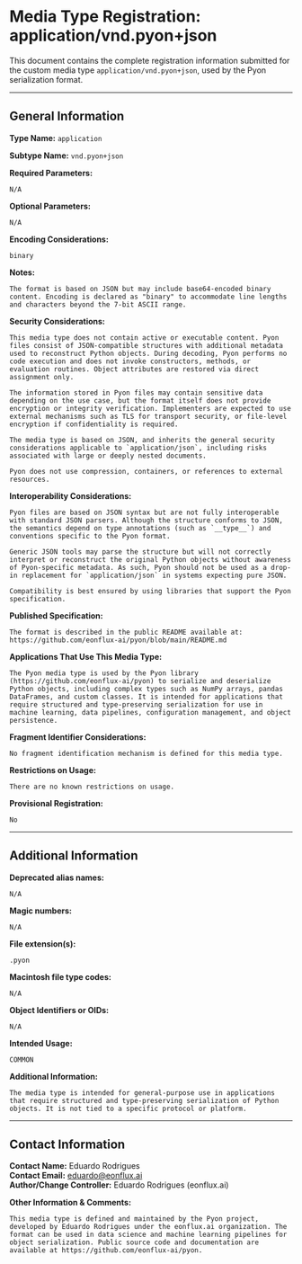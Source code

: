 # Media Type Registration: application/vnd.pyon+json

This document contains the complete registration information submitted for the custom media type `application/vnd.pyon+json`, used by the Pyon serialization format.

---

## General Information

**Type Name:** `application`

**Subtype Name:** `vnd.pyon+json`

**Required Parameters:**
```
N/A
```

**Optional Parameters:**
```
N/A
```

**Encoding Considerations:**
```
binary
```
**Notes:**
```
The format is based on JSON but may include base64-encoded binary content. Encoding is declared as "binary" to accommodate line lengths and characters beyond the 7-bit ASCII range.
```

**Security Considerations:**
```
This media type does not contain active or executable content. Pyon files consist of JSON-compatible structures with additional metadata used to reconstruct Python objects. During decoding, Pyon performs no code execution and does not invoke constructors, methods, or evaluation routines. Object attributes are restored via direct assignment only.

The information stored in Pyon files may contain sensitive data depending on the use case, but the format itself does not provide encryption or integrity verification. Implementers are expected to use external mechanisms such as TLS for transport security, or file-level encryption if confidentiality is required.

The media type is based on JSON, and inherits the general security considerations applicable to `application/json`, including risks associated with large or deeply nested documents.

Pyon does not use compression, containers, or references to external resources.
```

**Interoperability Considerations:**
```
Pyon files are based on JSON syntax but are not fully interoperable with standard JSON parsers. Although the structure conforms to JSON, the semantics depend on type annotations (such as `__type__`) and conventions specific to the Pyon format.

Generic JSON tools may parse the structure but will not correctly interpret or reconstruct the original Python objects without awareness of Pyon-specific metadata. As such, Pyon should not be used as a drop-in replacement for `application/json` in systems expecting pure JSON.

Compatibility is best ensured by using libraries that support the Pyon specification.
```

**Published Specification:**
```
The format is described in the public README available at:
https://github.com/eonflux-ai/pyon/blob/main/README.md
```

**Applications That Use This Media Type:**
```
The Pyon media type is used by the Pyon library (https://github.com/eonflux-ai/pyon) to serialize and deserialize Python objects, including complex types such as NumPy arrays, pandas DataFrames, and custom classes. It is intended for applications that require structured and type-preserving serialization for use in machine learning, data pipelines, configuration management, and object persistence.
```

**Fragment Identifier Considerations:**
```
No fragment identification mechanism is defined for this media type.
```

**Restrictions on Usage:**
```
There are no known restrictions on usage.
```

**Provisional Registration:**
```
No
```

---

## Additional Information

**Deprecated alias names:**
```
N/A
```

**Magic numbers:**
```
N/A
```

**File extension(s):**
```
.pyon
```

**Macintosh file type codes:**
```
N/A
```

**Object Identifiers or OIDs:**
```
N/A
```

**Intended Usage:**
```
COMMON
```

**Additional Information:**
```
The media type is intended for general-purpose use in applications that require structured and type-preserving serialization of Python objects. It is not tied to a specific protocol or platform.
```

---

## Contact Information

**Contact Name:** Eduardo Rodrigues  
**Contact Email:** eduardo@eonflux.ai  
**Author/Change Controller:** Eduardo Rodrigues (eonflux.ai)

**Other Information & Comments:**
```
This media type is defined and maintained by the Pyon project, developed by Eduardo Rodrigues under the eonflux.ai organization. The format can be used in data science and machine learning pipelines for object serialization. Public source code and documentation are available at https://github.com/eonflux-ai/pyon.
```

